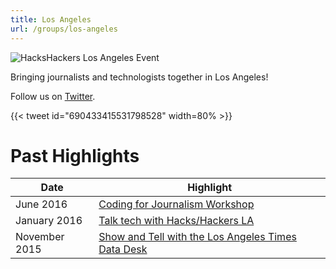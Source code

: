 ```yaml
---
title: Los Angeles
url: /groups/los-angeles
---
```


![HacksHackers Los Angeles Event](https://pbs.twimg.com/media/CURZOJxUsAADMee?format=jpg&name=medium)

Bringing journalists and technologists together in Los Angeles!

Follow us on [Twitter](https://twitter.com/hackshackersla).

{{< tweet id="690433415531798528" width=80% >}}

# Past Highlights

| **Date**  | **Highlight** |  
|-----------|---------------|  
| June 2016 | [Coding for Journalism Workshop](https://twitter.com/HacksHackersLA/status/744949267635179520) |
| January 2016 | [Talk tech with Hacks/Hackers LA](https://twitter.com/HacksHackersLA/status/687732663763873792) |   
| November 2015 | [Show and Tell with the Los Angeles Times Data Desk](https://twitter.com/HacksHackersLA/status/667403295703437312) |
